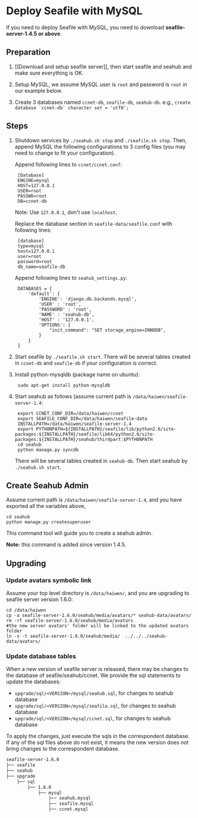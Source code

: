 # Deploy Seafile with MySQL #

If you need to deploy Seafile with MySQL, you need to download **seafile-server-1.4.5 or above**.

## Preparation ##

1. [[Download and setup seafile server]], then start seafile and seahub and make sure everything is OK.

2. Setup MySQL, we assume MySQL user is `root` and password is `root` in our example below.

3. Create 3 databases named `ccnet-db`, `seafile-db`, `seahub-db`. e.g., ``create database `ccnet-db` character set = 'utf8';``

## Steps ##

1. Shutdown services by `./seahub.sh stop` and `./seafile.sh stop`. Then, append MySQL the following configurations to 3 config files (you may need to change to fit your configuration).

    Append following lines to `ccnet/ccnet.conf`:

        [Database]
        ENGINE=mysql
        HOST=127.0.0.1
        USER=root
        PASSWD=root
        DB=ccnet-db

    Note: Use `127.0.0.1`, don't use `localhost`.    

    Replace the database section in `seafile-data/seafile.conf` with following lines:

        [database]
        type=mysql
        host=127.0.0.1
        user=root
        password=root
        db_name=seafile-db

    Append following lines to `seahub_settings.py`:

        DATABASES = {
            'default': {
                'ENGINE': 'django.db.backends.mysql',
                'USER' : 'root',
                'PASSWORD' : 'root',
                'NAME' : 'seahub-db',
                'HOST' : '127.0.0.1', 
                'OPTIONS': {
                    "init_command": "SET storage_engine=INNODB",
                }
            }
        }

2. Start seafile by `./seafile.sh start`. There will be several tables created in `ccnet-db` and `seafile-db` if your configuration is correct.

3. Install python-mysqldb (package name on ubuntu):

        sudo apt-get install python-mysqldb

4. Start seahub as follows (assume current path is `/data/haiwen/seafile-server-1.4`:

        export CCNET_CONF_DIR=/data/haiwen/ccnet
        export SEAFILE_CONF_DIR=/data/haiwen/seafile-data
        INSTALLPATH=/data/haiwen/seafile-server-1.4
        export PYTHONPATH=${INSTALLPATH}/seafile/lib/python2.6/site-packages:${INSTALLPATH}/seafile/lib64/python2.6/site-packages:${INSTALLPATH}/seahub/thirdpart:$PYTHONPATH
        cd seahub
        python manage.py syncdb
    
    There will be several tables created in `seahub-db`. Then start seahub by `./seahub.sh start`.

## Create Seahub Admin ##

Assume current path is `/data/haiwen/seafile-server-1.4`, and you have exported all the variables above, 

    cd seahub
    python manage.py createsuperuser

This command tool will guide you to create a seahub admin.

**Note:** this command is added since version 1.4.5.

## Upgrading ##

### Update avatars symbolic link ###

Assume your top level directory is `/data/haiwen/`, and you are upgrading to seafile server version 1.6.0:

```
cd /data/haiwen
cp -a seafile-server-1.6.0/seahub/media/avatars/* seahub-data/avatars/
rm -rf seafile-server-1.6.0/seahub/media/avatars
#the new server avatars' folder will be linked to the updated avatars folder
ln -s -t seafile-server-1.6.0/seahub/media/  ../../../seahub-data/avatars/
```

### Update database tables  ###

When a new version of seafile server is released, there may be changes to the database of seafile/seahub/ccnet. We provide the sql statements to update the databases:

- `upgrade/sql/<VERSION>/mysql/seahub.sql`, for changes to seahub database
- `upgrade/sql/<VERSION>/mysql/seafile.sql`, for changes to seahub database
- `upgrade/sql/<VERSION>/mysql/ccnet.sql`, for changes to seahub database

To apply the changes, just execute the sqls in the correspondent database. If any of the sql files above do not exist, it means the new version does not bring changes to the correspondent database.

```sh
seafile-server-1.6.0
├── seafile
├── seahub
├── upgrade
    ├── sql
        ├── 1.6.0
            ├── mysql
                ├── seahub.mysql
                ├── seafile.mysql
                ├── ccnet.mysql
```